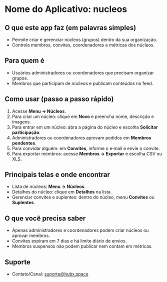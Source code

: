 # Nome do Aplicativo: nucleos

## O que este app faz (em palavras simples)
- Permite criar e gerenciar núcleos (grupos) dentro da sua organização.
- Controla membros, convites, coordenadores e métricas dos núcleos.

## Para quem é
- Usuários administradores ou coordenadores que precisam organizar grupos.
- Membros que participam de núcleos e publicam conteúdos no feed.

## Como usar (passo a passo rápido)
1. Acesse **Menu → Núcleos**.
2. Para criar um núcleo: clique em **Novo** e preencha nome, descrição e imagens.
3. Para entrar em um núcleo: abra a página do núcleo e escolha **Solicitar participação**.
4. Administradores ou coordenadores aprovam pedidos em **Membros pendentes**.
5. Para convidar alguém: em **Convites**, informe o e‑mail e envie o convite.
6. Para exportar membros: acesse **Membros → Exportar** e escolha CSV ou XLS.

## Principais telas e onde encontrar
- Lista de núcleos: **Menu → Núcleos**.
- Detalhes do núcleo: clique em **Detalhes** na lista.
- Gerenciar convites e suplentes: dentro do núcleo, menu **Convites** ou **Suplentes**.

## O que você precisa saber
- Apenas administradores e coordenadores podem criar núcleos ou aprovar membros.
- Convites expiram em 7 dias e há limite diário de envios.
- Membros suspensos não podem publicar nem contam em métricas.

## Suporte
- Contato/Canal: suporte@hubx.space
